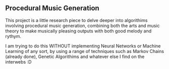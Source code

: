 ## Procedural Music Generation

This project is a little research piece to delve deeper into algorithims involving procedural music generation, combining both the arts and music theory to make musically pleasing outputs with both good melody and rythym.

I am trying to do this WITHOUT implementing Neural Networks or Machine Learning of any sort, by using a range of techniques such as Markov Chains (already done), Genetic Algorithims and whatever else I find on the interwebs :D